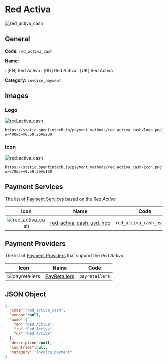 
# Red Activa 
![red_activa_cash](https://static.openfintech.io/payment_methods/red_activa_cash/logo.png?w=400&c=v0.59.26#w200)  

## General 
**Code:** `red_activa_cash` 
 
**Name:** 
 
:	[EN] Red Activa 
:	[RU] Red Activa 
:	[UK] Red Activa 
 
**Category:** `invoice_payment` 
 

## Images 

### Logo 
![red_activa_cash](https://static.openfintech.io/payment_methods/red_activa_cash/logo.png?w=400&c=v0.59.26#w200)  

```
https://static.openfintech.io/payment_methods/red_activa_cash/logo.png?w=400&c=v0.59.26#w200
```  

### Icon 
![red_activa_cash](https://static.openfintech.io/payment_methods/red_activa_cash/icon.png?w=278&c=v0.59.26#w100)  

```
https://static.openfintech.io/payment_methods/red_activa_cash/icon.png?w=278&c=v0.59.26#w100
```  

## Payment Services 
 
The list of [Payment Services](/payment-services/) based on the _Red Activa_ 

|Icon|Name|Code| 
|:---:|:---:|:---:| 
|![red_activa_cash](https://static.openfintech.io/payment_methods/red_activa_cash/icon.png?w=278&c=v0.59.26#w100) |[red_activa_cash_usd_hpp](/payment-services/red_activa_cash_usd_hpp/)|`red_activa_cash_usd_hpp`| 
 

## Payment Providers 
 
The list of [Payment Providers](/payment-providers/) that support the _Red Activa_ 

|Icon|Name|Code| 
|:---:|:---:|:---:| 
|![payretailers](https://static.openfintech.io/payment_providers/payretailers/icon.svg?w=278&c=v0.59.26#w100) |[PayRetailers](/payment-providers/payretailers/)|`payretailers`| 
 

## JSON Object 

```json
{
  "code":"red_activa_cash",
  "vendor":null,
  "name":{
    "en":"Red Activa",
    "ru":"Red Activa",
    "uk":"Red Activa"
  },
  "description":null,
  "countries":null,
  "category":"invoice_payment"
}
```  
